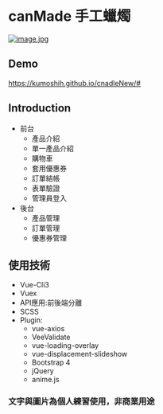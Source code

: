 # canMade 手工蠟燭
[![image.jpg](https://i.imgur.com/bpxD2ZO.jpg)](https://imgur.com/bpxD2ZO)

## Demo
https://kumoshih.github.io/cnadleNew/#

## Introduction
<ul>
  <li>前台
    <ul>
      <li>產品介紹</li>
      <li>單一產品介紹</li>
      <li>購物車</li>
      <li>套用優惠券</li>
      <li>訂單結帳</li>
      <li>表單驗證</li>
      <li>管理員登入</li>
    </ul>
  </li>
  <li>後台
    <ul>
      <li>產品管理</li>
      <li>訂單管理</li>
      <li>優惠券管理</li>
    </ul>
  </li>
</ul>

## 使用技術
<ul>
  <li>Vue-Cli3</li>
  <li>Vuex</li>
  <li>API應用:前後端分離</li>
  <li>SCSS</li>
  <li>Plugin:
    <ul>
      <li>vue-axios</li>
      <li>VeeValidate</li>
      <li>vue-loading-overlay</li>
      <li>vue-displacement-slideshow</li>
      <li>Bootstrap 4</li>
      <li>jQuery</li>
      <li>anime.js</li>
    </ul>
  </li>
</ul>

### 文字與圖片為個人練習使用，非商業用途

